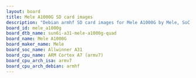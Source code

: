 ```yaml
---
layout: board
title: Mele A1000G SD card images
description: "Debian armhf SD card images for Mele A1000G by Mele, SoC: Allwinner A31, CPU ISA: armv7"
board_id: mele_a1000g
board_dtb_name: sun6i-a31-mele-a1000g-quad
board_name: Mele A1000G
board_maker_name: Mele
board_soc_name: Allwinner A31
board_cpu_name: ARM Cortex A7 (armv7)
board_cpu_arch_isa: armv7
board_cpu_arch_debian: armhf
---
```

